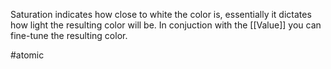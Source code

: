 Saturation indicates how close to white the color is, essentially it dictates how light the resulting color will be. In conjuction with the [[Value]] you can fine-tune the resulting color.

#atomic
